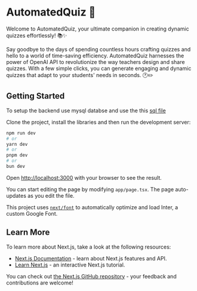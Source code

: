 # AutomatedQuiz 🚀
Welcome to AutomatedQuiz, your ultimate companion in creating dynamic quizzes effortlessly! 📚✨

Say goodbye to the days of spending countless hours crafting quizzes and hello to a world of time-saving efficiency. AutomatedQuiz harnesses the power of OpenAI API to revolutionize the way teachers design and share quizzes. With a few simple clicks, you can generate engaging and dynamic quizzes that adapt to your students' needs in seconds. 🕐✏️



## Getting Started

To setup the backend use mysql databse and use the this <a href="https://github.com/somesh4545/dynamic-quiz-generation/blob/master/quiz%20(1).sql">sql file </a>

Clone the project, install the libraries and then run the development server:

```bash
npm run dev
# or
yarn dev
# or
pnpm dev
# or
bun dev
```

Open [http://localhost:3000](http://localhost:3000) with your browser to see the result.

You can start editing the page by modifying `app/page.tsx`. The page auto-updates as you edit the file.

This project uses [`next/font`](https://nextjs.org/docs/basic-features/font-optimization) to automatically optimize and load Inter, a custom Google Font.

## Learn More

To learn more about Next.js, take a look at the following resources:

- [Next.js Documentation](https://nextjs.org/docs) - learn about Next.js features and API.
- [Learn Next.js](https://nextjs.org/learn) - an interactive Next.js tutorial.

You can check out [the Next.js GitHub repository](https://github.com/vercel/next.js/) - your feedback and contributions are welcome!

